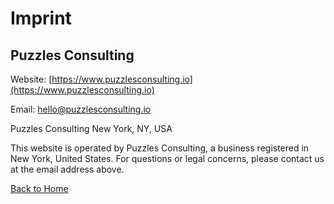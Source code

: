 # Imprint

## Puzzles Consulting

Website: [https://www.puzzlesconsulting.io](https://www.puzzlesconsulting.io)

Email: <hello@puzzlesconsulting.io>

Puzzles Consulting
New York, NY, USA

This website is operated by Puzzles Consulting, a business registered in New York, United States. For questions or legal concerns, please contact us at the email address above.

[Back to Home](/)
